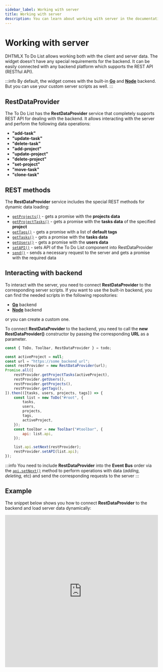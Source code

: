 ```yaml
---
sidebar_label: Working with server
title: Working with server
description: You can learn about working with server in the documentation of the DHTMLX JavaScript To Do List library. Browse developer guides and API reference, try out code examples and live demos, and download a free 30-day evaluation version of DHTMLX To Do List.
---
```


# Working with server

DHTMLX To Do List allows working both with the client and server data. The widget doesn't have any special requirements for the backend. It can be easily connected with any backend platform which supports the REST API (RESTful API).

:::info
By default, the widget comes with the built-in [**Go**](https://github.com/web-widgets/todo-go) and [**Node**](https://github.com/web-widgets/todo-node) backend. But you can use your custom server scripts as well.
:::

## RestDataProvider

The To Do List has the **RestDataProvider** service that completely supports REST API for dealing with the backend. It allows interacting with the server and perform the following data operations:

- **"add-task"**
- **"update-task"**
- **"delete-task"**
- **"add-project"**
- **"update-project"**
- **"delete-project"**
- **"set-project"**
- **"move-task"**
- **"clone-task"**

## REST methods

The **RestDataProvider** service includes the special REST methods for dynamic data loading:

- [`getProjects()`](api/rest_api/methods/getprojects_method.md) - gets a promise with the **projects data**
- [`getProjectTasks()`](api/rest_api/methods/getprojecttasks_method.md) - gets a promise with the **tasks data** of the specified **project**
- [`getTags()`](api/rest_api/methods/gettags_method.md) - gets a promise with a list of **default tags**
- [`getTasks()`](api/rest_api/methods/gettasks_method.md) - gets a promise with the **tasks data**
- [`getUsers()`](api/rest_api/methods/getusers_method.md) - gets a promise with the **users data**
- [`setAPI()`](api/rest_api/methods/setapi_method.md) - sets API of the To Do List component into RestDataProvider
- [`send()`](api/rest_api/methods/send_method.md) - sends a necessary request to the server and gets a promise with the required data


## Interacting with backend

To interact with the server, you need to connect **RestDataProvider** to the corresponding server scripts. If you want to use the built-in backend, you can find the needed scripts in the following repositories:

- [**Go**](https://github.com/web-widgets/todo-go) backend
- [**Node**](https://github.com/web-widgets/todo-node) backend

or you can create a custom one.

To connect **RestDataProvider** to the backend, you need to call the **new RestDataProvider()** constructor by passing the corresponding **URL** as a parameter.

~~~js {4-5,23-24}
const { ToDo, Toolbar, RestDataProvider } = todo;

const activeProject = null;
const url = "https://some_backend_url";
const restProvider = new RestDataProvider(url);
Promise.all([
	restProvider.getProjectTasks(activeProject),
	restProvider.getUsers(),
	restProvider.getProjects(),
	restProvider.getTags(),
]).then(([tasks, users, projects, tags]) => {
	const list = new ToDo("#root", {
		tasks,
		users,
		projects,
		tags,
		activeProject,
	});
	const toolbar = new Toolbar("#toolbar", {
		api: list.api,
	});

	list.api.setNext(restProvider);
	restProvider.setAPI(list.api);
});
~~~

:::info
You need to include **RestDataProvider** into the **Event Bus** order via the [`api.setNext()`](api/internal/setnext_method.md) method to perform operations with data (*adding, deleting,* etc) and send the corresponding requests to the server
:::

## Example

The snippet below shows you how to connect **RestDataProvider** to the backend and load server data dynamically:

<iframe src="https://snippet.dhtmlx.com/hnk06gm7?mode=js" frameborder="0" class="snippet_iframe" width="100%" height="500"></iframe>